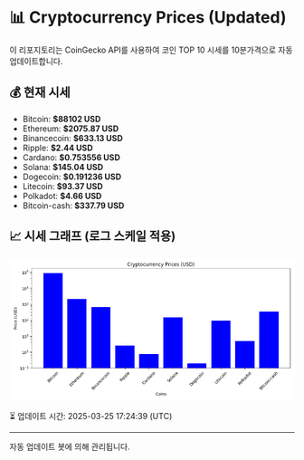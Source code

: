 
# 📊 Cryptocurrency Prices (Updated)

이 리포지토리는 CoinGecko API를 사용하여 코인 TOP 10 시세를 10분가격으로 자동 업데이트합니다.

## 💰 현재 시세
- Bitcoin: **$88102 USD**
- Ethereum: **$2075.87 USD**
- Binancecoin: **$633.13 USD**
- Ripple: **$2.44 USD**
- Cardano: **$0.753556 USD**
- Solana: **$145.04 USD**
- Dogecoin: **$0.191236 USD**
- Litecoin: **$93.37 USD**
- Polkadot: **$4.66 USD**
- Bitcoin-cash: **$337.79 USD**

## 📈 시세 그래프 (로그 스케일 적용)
![Crypto Prices](crypto_prices.png)

⏳ 업데이트 시간: 2025-03-25 17:24:39 (UTC)

---
자동 업데이트 봇에 의해 관리됩니다.
